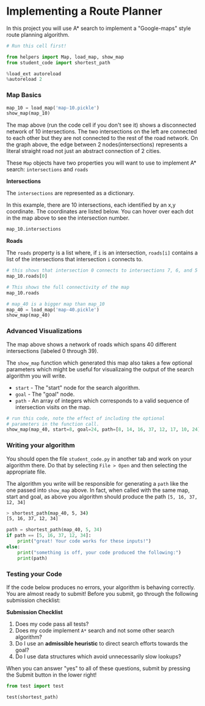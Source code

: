 
# Implementing a Route Planner
In this project you will use A\* search to implement a "Google-maps" style route planning algorithm.


```python
# Run this cell first!

from helpers import Map, load_map, show_map
from student_code import shortest_path

%load_ext autoreload
%autoreload 2
```

### Map Basics


```python
map_10 = load_map('map-10.pickle')
show_map(map_10)
```

The map above (run the code cell if you don't see it) shows a disconnected network of 10 intersections. The two intersections on the left are connected to each other but they are not connected to the rest of the road network. On the graph above, the edge between 2 nodes(intersections) represents a literal straight road not just an abstract connection of 2 cities.

These `Map` objects have two properties you will want to use to implement A\* search: `intersections` and `roads`

**Intersections**

The `intersections` are represented as a dictionary. 

In this example, there are 10 intersections, each identified by an x,y coordinate. The coordinates are listed below. You can hover over each dot in the map above to see the intersection number.


```python
map_10.intersections
```

**Roads**

The `roads` property is a list where, if `i` is an intersection, `roads[i]` contains a list of the intersections that intersection `i` connects to.


```python
# this shows that intersection 0 connects to intersections 7, 6, and 5
map_10.roads[0] 
```


```python
# This shows the full connectivity of the map
map_10.roads
```


```python
# map_40 is a bigger map than map_10
map_40 = load_map('map-40.pickle')
show_map(map_40)
```

### Advanced Visualizations

The map above shows a network of roads which spans 40 different intersections (labeled 0 through 39). 

The `show_map` function which generated this map also takes a few optional parameters which might be useful for visualizaing the output of the search algorithm you will write.

* `start` - The "start" node for the search algorithm.
* `goal`  - The "goal" node.
* `path`  - An array of integers which corresponds to a valid sequence of intersection visits on the map.


```python
# run this code, note the effect of including the optional
# parameters in the function call.
show_map(map_40, start=8, goal=24, path=[8, 14, 16, 37, 12, 17, 10, 24])
```

### Writing your algorithm
You should open the file `student_code.py` in another tab and work on your algorithm there. Do that by selecting `File > Open` and then selecting the appropriate file.

The algorithm you write will be responsible for generating a `path` like the one passed into `show_map` above. In fact, when called with the same map, start and goal, as above you algorithm should produce the path `[5, 16, 37, 12, 34]`

```bash
> shortest_path(map_40, 5, 34)
[5, 16, 37, 12, 34]
```


```python
path = shortest_path(map_40, 5, 34)
if path == [5, 16, 37, 12, 34]:
    print("great! Your code works for these inputs!")
else:
    print("something is off, your code produced the following:")
    print(path)
```

### Testing your Code
If the code below produces no errors, your algorithm is behaving correctly. You are almost ready to submit! Before you submit, go through the following submission checklist:

**Submission Checklist**

1. Does my code pass all tests?
2. Does my code implement `A*` search and not some other search algorithm?
3. Do I use an **admissible heuristic** to direct search efforts towards the goal?
4. Do I use data structures which avoid unnecessarily slow lookups?

When you can answer "yes" to all of these questions, submit by pressing the Submit button in the lower right!


```python
from test import test

test(shortest_path)
```
